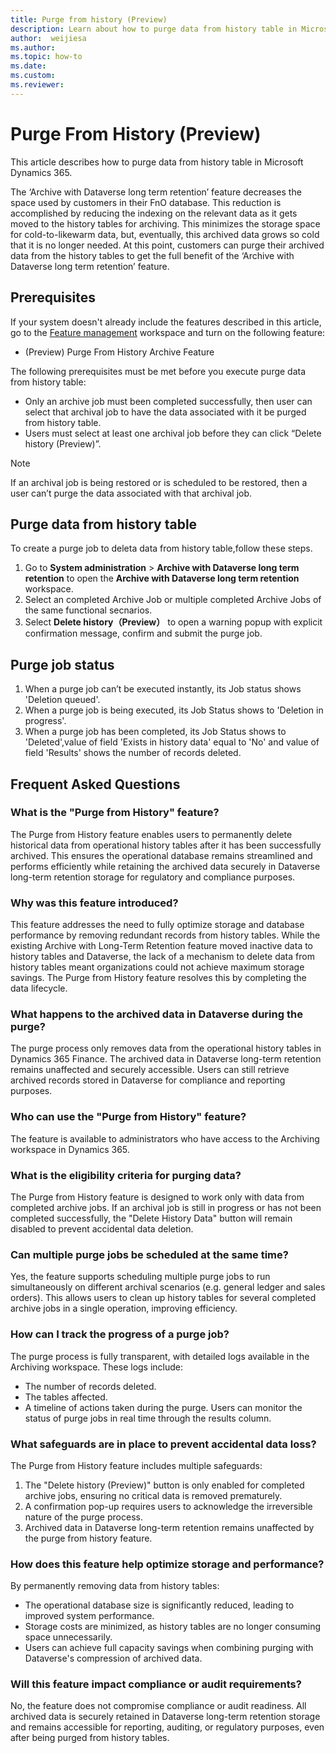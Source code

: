 ```yaml
---
title: Purge from history (Preview)
description: Learn about how to purge data from history table in Microsoft Dynamics 365.
author:  weijiesa
ms.author: 
ms.topic: how-to
ms.date: 
ms.custom:
ms.reviewer: 
---
```


# Purge From History (Preview)

This article describes how to purge data from history table in Microsoft Dynamics 365.

The ‘Archive with Dataverse long term retention’ feature decreases the space used by customers in their FnO database. This reduction is accomplished by reducing the indexing on the relevant data as it gets moved to the history tables for archiving. This minimizes the storage space for cold-to-likewarm data, but, eventually, this archived data grows so cold that it is no longer needed. At this point, customers can purge their archived data from the history tables to get the full benefit of the ‘Archive with Dataverse long term retention’ feature. 

## Prerequisites

If your system doesn't already include the features described in this article, go to the [Feature management](../../fin-ops/get-started/feature-management/feature-management-overview.md) workspace and turn on the following feature:

- (Preview) Purge From History Archive Feature

The following prerequisites must be met before you execute purge data from history table:
-  Only an archive job must been completed successfully, then user can select that archival job to have the data associated with it be purged from history table.
-  Users must select at least one archival job before they can click “Delete history (Preview)”.

 > [!NOTE]
 > If an archival job is being restored or is scheduled to be restored, then a user can’t purge the data associated with that archival job.

## Purge data from history table

To create a purge job to deleta data from history table,follow these steps.

1. Go to **System administration** \> **Archive with Dataverse long term retention** to open the **Archive with Dataverse long term retention** workspace.
2. Select an completed Archive Job or multiple completed Archive Jobs of the same functional secnarios.
3. Select **Delete history（Preview）** to open a warning popup with explicit confirmation message, confirm and submit the purge job.

## Purge job status
1. When a purge job can’t be executed instantly, its Job status shows 'Deletion queued'.
1. When a purge job is being executed, its Job Status shows to 'Deletion in progress'.
1. When a purge job has been completed, its Job Status shows to 'Deleted',value of field 'Exists in history data' equal to 'No' and value of field 'Results' shows the number of records deleted.

## Frequent Asked Questions

### What is the "Purge from History" feature? 
The Purge from History feature enables users to permanently delete historical data from operational history tables after it has been successfully archived. This ensures the operational database remains streamlined and performs efficiently while retaining the archived data securely in Dataverse long-term retention storage for regulatory and compliance purposes. 

### Why was this feature introduced? 
This feature addresses the need to fully optimize storage and database performance by removing redundant records from history tables. While the existing Archive with Long-Term Retention feature moved inactive data to history tables and Dataverse, the lack of a mechanism to delete data from history tables meant organizations could not achieve maximum storage savings. The Purge from History feature resolves this by completing the data lifecycle. 
 
### What happens to the archived data in Dataverse during the purge? 
The purge process only removes data from the operational history tables in Dynamics 365 Finance. The archived data in Dataverse long-term retention remains unaffected and securely accessible. Users can still retrieve archived records stored in Dataverse for compliance and reporting purposes. 

### Who can use the "Purge from History" feature? 
The feature is available to administrators who have access to the Archiving workspace in Dynamics 365.  

### What is the eligibility criteria for purging data? 
The Purge from History feature is designed to work only with data from completed archive jobs. If an archival job is still in progress or has not been completed successfully, the "Delete History Data" button will remain disabled to prevent accidental data deletion. 

### Can multiple purge jobs be scheduled at the same time? 
Yes, the feature supports scheduling multiple purge jobs to run simultaneously on different archival scenarios (e.g. general ledger and sales orders). This allows users to clean up history tables for several completed archive jobs in a single operation, improving efficiency. 

### How can I track the progress of a purge job? 
The purge process is fully transparent, with detailed logs available in the Archiving workspace. These logs include: 
- The number of records deleted. 
- The tables affected. 
- A timeline of actions taken during the purge. 
Users can monitor the status of purge jobs in real time through the results column. 
 
### What safeguards are in place to prevent accidental data loss? 
The Purge from History feature includes multiple safeguards: 
1. The "Delete history (Preview)" button is only enabled for completed archive jobs, ensuring no critical data is removed prematurely. 
1. A confirmation pop-up requires users to acknowledge the irreversible nature of the purge process. 
1. Archived data in Dataverse long-term retention remains unaffected by the purge from history feature. 

### How does this feature help optimize storage and performance? 
By permanently removing data from history tables: 
- The operational database size is significantly reduced, leading to improved system performance. 
- Storage costs are minimized, as history tables are no longer consuming space unnecessarily. 
- Users can achieve full capacity savings when combining purging with Dataverse's compression of archived data. 

### Will this feature impact compliance or audit requirements? 
No, the feature does not compromise compliance or audit readiness. All archived data is securely retained in Dataverse long-term retention storage and remains accessible for reporting, auditing, or regulatory purposes, even after being purged from history tables. 
